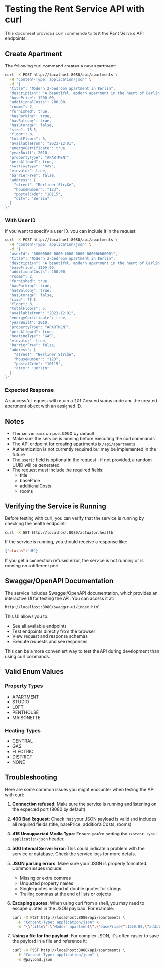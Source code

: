 # Testing the Rent Service API with curl

This document provides curl commands to test the Rent Service API endpoints.

## Create Apartment

The following curl command creates a new apartment:

```bash
curl -X POST http://localhost:8080/api/apartments \
  -H "Content-Type: application/json" \
  -d '{
  "title": "Modern 2-bedroom apartment in Berlin",
  "description": "A beautiful, modern apartment in the heart of Berlin with great public transport connections.",
  "basePrice": 1200.00,
  "additionalCosts": 200.00,
  "rooms": 2,
  "furnished": true,
  "hasParking": true,
  "hasBalcony": true,
  "hasStorage": false,
  "size": 75.5,
  "floor": 3,
  "totalFloors": 5,
  "availableFrom": "2023-12-01",
  "energyCertificate": true,
  "yearBuilt": 2010,
  "propertyType": "APARTMENT",
  "petsAllowed": true,
  "heatingType": "GAS",
  "elevator": true,
  "barrierFree": false,
  "address": {
    "street": "Berliner Straße",
    "houseNumber": "123",
    "postalCode": "10115",
    "city": "Berlin"
  }
}'
```

### With User ID

If you want to specify a user ID, you can include it in the request:

```bash
curl -X POST http://localhost:8080/api/apartments \
  -H "Content-Type: application/json" \
  -d '{
  "userId": "00000000-0000-0000-0000-000000000001",
  "title": "Modern 2-bedroom apartment in Berlin",
  "description": "A beautiful, modern apartment in the heart of Berlin with great public transport connections.",
  "basePrice": 1200.00,
  "additionalCosts": 200.00,
  "rooms": 2,
  "furnished": true,
  "hasParking": true,
  "hasBalcony": true,
  "hasStorage": false,
  "size": 75.5,
  "floor": 3,
  "totalFloors": 5,
  "availableFrom": "2023-12-01",
  "energyCertificate": true,
  "yearBuilt": 2010,
  "propertyType": "APARTMENT",
  "petsAllowed": true,
  "heatingType": "GAS",
  "elevator": true,
  "barrierFree": false,
  "address": {
    "street": "Berliner Straße",
    "houseNumber": "123",
    "postalCode": "10115",
    "city": "Berlin"
  }
}'
```

### Expected Response

A successful request will return a 201 Created status code and the created apartment object with an assigned ID.

## Notes

- The server runs on port 8080 by default
- Make sure the service is running before executing the curl commands
- The API endpoint for creating apartments is `/api/apartments`
- Authentication is not currently required but may be implemented in the future
- The `userId` field is optional in the request - if not provided, a random UUID will be generated
- The request must include the required fields:
  - title
  - basePrice
  - additionalCosts
  - rooms

## Verifying the Service is Running

Before testing with curl, you can verify that the service is running by checking the health endpoint:

```bash
curl -X GET http://localhost:8080/actuator/health
```

If the service is running, you should receive a response like:

```json
{"status":"UP"}
```

If you get a connection refused error, the service is not running or is running on a different port.

## Swagger/OpenAPI Documentation

The service includes Swagger/OpenAPI documentation, which provides an interactive UI for testing the API. You can access it at:

```
http://localhost:8080/swagger-ui/index.html
```

This UI allows you to:
- See all available endpoints
- Test endpoints directly from the browser
- View request and response schemas
- Execute requests and see responses

This can be a more convenient way to test the API during development than using curl commands.

## Valid Enum Values

### Property Types
- APARTMENT
- STUDIO
- LOFT
- PENTHOUSE
- MAISONETTE

### Heating Types
- CENTRAL
- GAS
- ELECTRIC
- DISTRICT
- NONE

## Troubleshooting

Here are some common issues you might encounter when testing the API with curl:

1. **Connection refused**: Make sure the service is running and listening on the expected port (8080 by default).

2. **400 Bad Request**: Check that your JSON payload is valid and includes all required fields (title, basePrice, additionalCosts, rooms).

3. **415 Unsupported Media Type**: Ensure you're setting the `Content-Type: application/json` header.

4. **500 Internal Server Error**: This could indicate a problem with the service or database. Check the service logs for more details.

5. **JSON parsing errors**: Make sure your JSON is properly formatted. Common issues include:
   - Missing or extra commas
   - Unquoted property names
   - Single quotes instead of double quotes for strings
   - Trailing commas at the end of lists or objects

6. **Escaping quotes**: When using curl from a shell, you may need to escape quotes in the JSON payload. For example:
   ```bash
   curl -X POST http://localhost:8080/api/apartments \
     -H "Content-Type: application/json" \
     -d "{\"title\":\"Modern apartment\",\"basePrice\":1200.00,\"additionalCosts\":200.00,\"rooms\":2}"
   ```

7. **Using a file for the payload**: For complex JSON, it's often easier to save the payload in a file and reference it:
   ```bash
   curl -X POST http://localhost:8080/api/apartments \
     -H "Content-Type: application/json" \
     -d @payload.json
   ```
